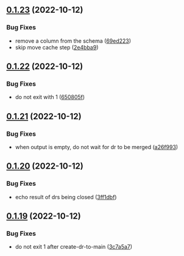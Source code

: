 ## [0.1.23](https://github.com/Open-Study-College/osc/compare/v0.1.22...v0.1.23) (2022-10-12)


### Bug Fixes

* remove a column from the schema ([69ed223](https://github.com/Open-Study-College/osc/commit/69ed223c0afdb0f204dc71070fc2a60b609a8c3d))
* skip move cache step ([2e4bba9](https://github.com/Open-Study-College/osc/commit/2e4bba9925a86e789edc9c067c5e5081fdbeaafc))



## [0.1.22](https://github.com/Open-Study-College/osc/compare/v0.1.21...v0.1.22) (2022-10-12)


### Bug Fixes

* do not exit with 1 ([650805f](https://github.com/Open-Study-College/osc/commit/650805f9a5c80a3fb3667cd9fad2c12d37e278de))



## [0.1.21](https://github.com/Open-Study-College/osc/compare/v0.1.20...v0.1.21) (2022-10-12)


### Bug Fixes

* when output is empty, do not wait for dr to be merged ([a26f993](https://github.com/Open-Study-College/osc/commit/a26f993a120dacad0bc7c052ddaeb98bed5560b6))



## [0.1.20](https://github.com/Open-Study-College/osc/compare/v0.1.19...v0.1.20) (2022-10-12)


### Bug Fixes

* echo result of drs being closed ([3ff1dbf](https://github.com/Open-Study-College/osc/commit/3ff1dbf13712754effa49a16976c72e4fbdac7bb))



## [0.1.19](https://github.com/Open-Study-College/osc/compare/v0.1.18...v0.1.19) (2022-10-12)


### Bug Fixes

* do not exit 1 after create-dr-to-main ([3c7a5a7](https://github.com/Open-Study-College/osc/commit/3c7a5a78de5141e18feaf248c986e360b39720d5))



